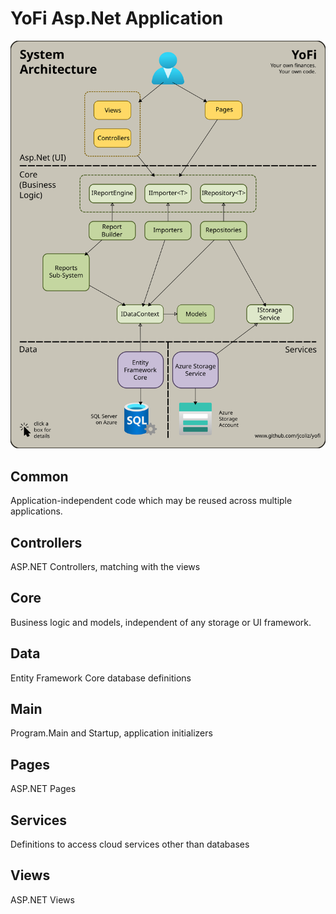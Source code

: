 # YoFi Asp.Net Application

[![System Architecture](/docs/images/YoFi-System-Architecture.svg)](https://raw.githubusercontent.com/jcoliz/yofi/master/docs/images/YoFi-System-Architecture.svg)

## Common

Application-independent code which may be reused across multiple applications.

## Controllers

ASP.NET Controllers, matching with the views

## Core

Business logic and models, independent of any storage or UI framework.

## Data

Entity Framework Core database definitions

## Main

Program.Main and Startup, application initializers

## Pages

ASP.NET Pages

## Services

Definitions to access cloud services other than databases

## Views

ASP.NET Views

